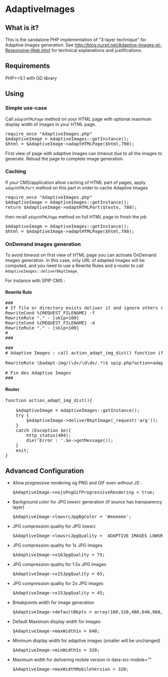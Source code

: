 AdaptiveImages
==============

## What is it?
This is the sandalone PHP implementation of "3-layer technique" for Adaptive Images generation.
See <http://blog.nursit.net/Adaptive-Images-et-Responsive-Web.html> for technical explanations and justifications.

## Requirements

PHP>=5.1 with GD library


## Using

### Simple use-case

Call `adaptHTMLPage` method on your HTML page with optional maximum display width of images in your HTML page.

<pre>
require_once "AdaptiveImages.php"
$AdaptiveImage = AdaptiveImages::getInstance();
$html = $AdaptiveImage->adaptHTMLPage($html,780);
</pre>

First view of page with adaptive Images can timeout due to all the images to generate. Reload the page to complete image generation.

### Caching

If your CMS/application allow caching of HTML part of pages, apply `adaptHTMLPart` method on this part in order to cache Adaptive Images

<pre>
require_once "AdaptiveImages.php"
$AdaptiveImage = AdaptiveImages::getInstance();
return $AdaptiveImage->adaptHTMLPart($texte, 780);
</pre>

then recall `adaptHTMLPage` method on full HTML page to finish the job

<pre>
$AdaptiveImage = AdaptiveImages::getInstance();
$html = $AdaptiveImage->adaptHTMLPage($html,780);
</pre>

### OnDemand images generation

To avoid timeout on first view of HTML page you can activate OnDemand images generation. In this case, only URL of adapted images will be computed, and you need to use a Rewrite Rules and a router to call `AdaptiveImages::deliverBkptImage`.

For instance with SPIP CMS :

#### Rewrite Rule

<pre>
###
# If file or directory exists deliver it and ignore others rewrite rules
RewriteCond %{REQUEST_FILENAME} -f
RewriteRule "." - [skip=100]
RewriteCond %{REQUEST_FILENAME} -d
RewriteRule "." - [skip=100]
#
###

###
# Adaptive Images : call action_adapt_img_dist() function if image not available

RewriteRule \badapt-img/(\d+/\d\dx/.*)$ spip.php?action=adapt_img&arg=$1 [QSA,L]

# Fin des Adaptive Images
###
</pre>

#### Router

<pre>
function action_adapt_img_dist(){

	$AdaptiveImage = AdaptiveImages::getInstance();
	try {
		$AdaptiveImage->deliverBkptImage(_request('arg'));
	}
	catch (Exception $e){
		http_status(404);
		die('Error : '.$e->getMessage());
	}
	exit;
}
</pre>

## Advanced Configuration


* Allow progressive rendering og PNG and GIF even without JS :
  <pre>$AdaptiveImage->nojsPngGifProgressiveRendering = true;</pre>
* Background color for JPG lowsrc generation (if source has transparency layer)
  <pre>$AdaptiveImage->lowsrcJpgBgColor = '#eeeeee';</pre>
* JPG compression quality for JPG lowsrc
  <pre>$AdaptiveImage->lowsrcJpgQuality = _ADAPTIVE_IMAGES_LOWSRC_JPG_QUALITY;</pre>
* JPG compression quality for 1x JPG images
  <pre>$AdaptiveImage->x10JpgQuality = 75;</pre>
* JPG compression quality for 1.5x JPG images
  <pre>$AdaptiveImage->x15JpgQuality = 65;</pre>
* JPG compression quality for 2x JPG images
  <pre>$AdaptiveImage->x15JpgQuality = 45;</pre>
* Breakpoints width for image generation
  <pre>$AdaptiveImage->defaultBkpts = array(160,320,480,640,960,1440);</pre>
* Default Maximum display width for images
  <pre>$AdaptiveImage->maxWidth1x = 640;</pre>
* Minimum display width for adaptive images (smaller will be unchanged)
  <pre>$AdaptiveImage->minWidth1x = 320;</pre>
* Maximum width for delivering mobile version in data-src-mobile=""
  <pre>$AdaptiveImage->maxWidthMobileVersion = 320;</pre>
